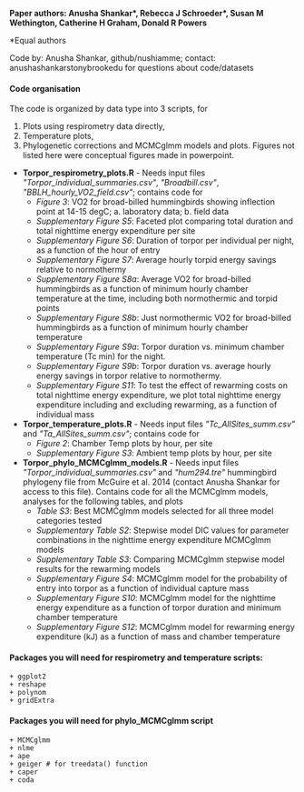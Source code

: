 **Paper authors: Anusha Shankar\*, Rebecca J Schroeder\*, Susan M Wethington, Catherine H Graham, Donald R Powers**

\*Equal authors

Code by: Anusha Shankar, github/nushiamme; contact: anusha<dot>shankar<at>stonybrook<dot>edu for questions about code/datasets

#### Code organisation

The code is organized by data type into 3 scripts, for
1. Plots using respirometry data directly,
2. Temperature plots,
3. Phylogenetic corrections and MCMCglmm models and plots.
Figures not listed here were conceptual figures made in powerpoint.

-   **Torpor\_respirometry\_plots.R** - Needs input files *"Torpor\_individual\_summaries.csv"*, *"Broadbill.csv"*, *"BBLH\_hourly\_VO2\_field.csv"*; contains code for
    -   *Figure 3*: VO2 for broad-billed hummingbirds showing inflection point at 14-15 degC; a. laboratory data; b. field data
    -   *Supplementary Figure S5*: Faceted plot comparing total duration and total nighttime energy expenditure per site
    -   *Supplementary Figure S6*: Duration of torpor per individual per night, as a function of the hour of entry
    -   *Supplementary Figure S7*: Average hourly torpid energy savings relative to normothermy
    -   *Supplementary Figure S8a*: Average VO2 for broad-billed hummingbirds as a function of minimum hourly chamber temperature at the time, including both normothermic and torpid points
    -   *Supplementary Figure S8b*: Just normothermic VO2 for broad-billed hummingbirds as a function of minimum hourly chamber temperature
    -   *Supplementary Figure S9a*: Torpor duration vs. minimum chamber temperature (Tc min) for the night.
    -   *Supplementary Figure S9b*: Torpor duration vs. average hourly energy savings in torpor relative to normothermy.
    -   *Supplementary Figure S11*: To test the effect of rewarming costs on total nighttime energy expenditure, we plot total nighttime energy expenditure including and excluding rewarming, as a function of individual mass
-   **Torpor\_temperature\_plots.R** - Needs input files *"Tc\_AllSites\_summ.csv"* and *"Ta\_AllSites\_summ.csv"*; contains code for
    -   *Figure 2*: Chamber Temp plots by hour, per site
    -   *Supplementary Figure S3*: Ambient temp plots by hour, per site
-   **Torpor\_phylo\_MCMCglmm\_models.R** - Needs input files *"Torpor\_individual\_summaries.csv"* and *"hum294.tre"* hummingbird phylogeny file from McGuire et al. 2014 (contact Anusha Shankar for access to this file). Contains code for all the MCMCglmm models, analyses for the following tables, and plots
    -   *Table S3*: Best MCMCglmm models selected for all three model categories tested
    -   *Supplementary Table S2*: Stepwise model DIC values for parameter combinations in the nighttime energy expenditure MCMCglmm models
    -   *Supplementary Table S3*: Comparing MCMCglmm stepwise model results for the rewarming models
    -   *Supplementary Figure S4*: MCMCglmm model for the probability of entry into torpor as a function of individual capture mass
    -   *Supplementary Figure S10*: MCMCglmm model for the nighttime energy expenditure as a function of torpor duration and minimum chamber temperature
    -   *Supplementary Figure S12*: MCMCglmm model for rewarming energy expenditure (kJ) as a function of mass and chamber temperature

#### Packages you will need for respirometry and temperature scripts:

    + ggplot2
    + reshape
    + polynom
    + gridExtra

#### Packages you will need for phylo\_MCMCglmm script

    + MCMCglmm
    + nlme
    + ape
    + geiger # for treedata() function
    + caper
    + coda
